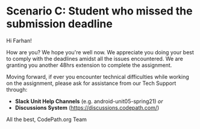 # Scenario C: Student who missed the submission deadline

Hi Farhan!

How are you? We hope you're well now.
We appreciate you doing your best to comply with the deadlines amidst all the issues encountered. We are granting you another 48hrs extension to complete the assignment.

Moving forward, if ever you encounter technical difficulties while working on the assignment, please ask for assistance from our Tech Support through:
* **Slack Unit Help Channels** (e.g. android-unit05-spring21) *or*
* **Discussions System** (https://discussions.codepath.com/)

All the best,
CodePath.org Team
